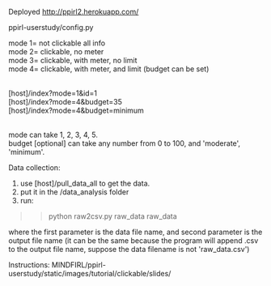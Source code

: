 Deployed
  http://ppirl2.herokuapp.com/

ppirl-userstudy/config.py

mode 1= not clickable all info<br>
mode 2= clickable, no meter<br>
mode 3= clickable, with meter, no limit<br>
mode 4= clickable, with meter, and limit (budget can be set)<br><br>

[host]/index?mode=1&id=1<br>
[host]/index?mode=4&budget=35<br>
[host]/index?mode=4&budget=minimum<br><br>

mode can take 1, 2, 3, 4, 5. <br>
budget [optional] can take any number from 0 to 100, and 'moderate', 'minimum'.<br>

Data collection:<br>
1. use [host]/pull_data_all to get the data.<br>
2. put it in the /data_analysis folder<br>
3. run:<br>
>> python raw2csv.py raw_data raw_data<br>

where the first parameter is the data file name, and second parameter is the output file name (it can be the same because the program will append .csv to the output file name, suppose the data filename is not 'raw_data.csv')

Instructions:
MINDFIRL/ppirl-userstudy/static/images/tutorial/clickable/slides/
